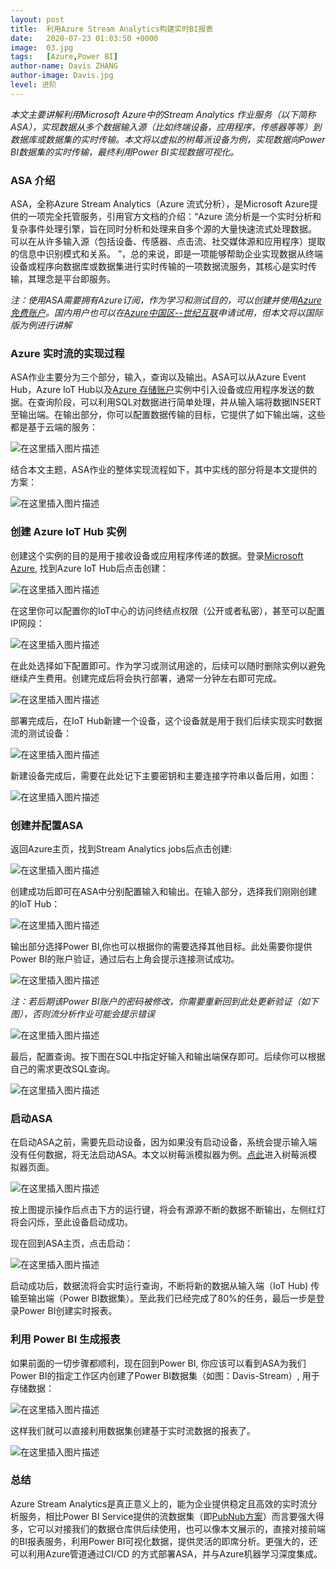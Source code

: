 ```yaml
---
layout: post
title:  利用Azure Stream Analytics构建实时BI报表
date:   2020-07-23 01:03:50 +0000
image:  03.jpg
tags:   [Azure,Power BI]
author-name: Davis ZHANG
author-image: Davis.jpg
level: 进阶
---
```


*本文主要讲解利用Microsoft Azure中的Stream Analytics 作业服务（以下简称ASA），实现数据从多个数据输入源（比如终端设备，应用程序，传感器等等）到数据库或数据集的实时传输。本文将以虚拟的树莓派设备为例，实现数据向Power BI数据集的实时传输，最终利用Power BI实现数据可视化。*

### ASA 介绍

ASA，全称Azure Stream Analytics（Azure 流式分析），是Microsoft Azure提供的一项完全托管服务，引用官方文档的介绍：“Azure 流分析是一个实时分析和复杂事件处理引擎，旨在同时分析和处理来自多个源的大量快速流式处理数据。 可以在从许多输入源（包括设备、传感器、点击流、社交媒体源和应用程序）提取的信息中识别模式和关系。 ”，总的来说，即是一项能够帮助企业实现数据从终端设备或程序向数据库或数据集进行实时传输的一项数据流服务，其核心是实时传输，其理念是平台即服务。

*注：使用ASA需要拥有Azure订阅，作为学习和测试目的，可以创建并使用[Azure免费账户](https://azure.microsoft.com/en-us/free/)。国内用户也可以在[Azure中国区--世纪互联](https://azure.microsoft.com/zh-cn/free/)申请试用，但本文将以国际版为例进行讲解*

### Azure 实时流的实现过程

ASA作业主要分为三个部分，输入，查询以及输出。ASA可以从Azure Event Hub，Azure IoT Hub以及[Azure 存储账户](https://docs.microsoft.com/en-us/azure/storage/common/storage-account-overview)实例中引入设备或应用程序发送的数据。在查询阶段，可以利用SQL对数据进行简单处理，并从输入端将数据INSERT至输出端。在输出部分，你可以配置数据传输的目标，它提供了如下输出端，这些都是基于云端的服务：

![在这里插入图片描述](https://img-blog.csdnimg.cn/2020072216445986.png?x-oss-process=image/watermark,type_ZmFuZ3poZW5naGVpdGk,shadow_10,text_RC1CSSB8IERhdmlzIG9uIEJJ,size_16,color_FFFFFF,t_70)

结合本文主题，ASA作业的整体实现流程如下，其中实线的部分将是本文提供的方案：

![在这里插入图片描述](https://img-blog.csdnimg.cn/20200722164912797.png?x-oss-process=image/watermark,type_ZmFuZ3poZW5naGVpdGk,shadow_10,text_RC1CSSB8IERhdmlzIG9uIEJJ,size_16,color_FFFFFF,t_70)



### 创建 Azure IoT Hub 实例

创建这个实例的目的是用于接收设备或应用程序传递的数据。登录[Microsoft Azure](https://portal.azure.com/), 找到Azure IoT Hub后点击创建：

![在这里插入图片描述](https://img-blog.csdnimg.cn/20200722170039906.png?x-oss-process=image/watermark,type_ZmFuZ3poZW5naGVpdGk,shadow_10,text_RC1CSSB8IERhdmlzIG9uIEJJ,size_16,color_FFFFFF,t_70)

在这里你可以配置你的IoT中心的访问终结点权限（公开或者私密），甚至可以配置IP网段：

![在这里插入图片描述](https://img-blog.csdnimg.cn/20200722170145895.png?x-oss-process=image/watermark,type_ZmFuZ3poZW5naGVpdGk,shadow_10,text_RC1CSSB8IERhdmlzIG9uIEJJ,size_16,color_FFFFFF,t_70)

在此处选择如下配置即可。作为学习或测试用途的，后续可以随时删除实例以避免继续产生费用。创建完成后将会执行部署，通常一分钟左右即可完成。

![在这里插入图片描述](https://img-blog.csdnimg.cn/20200722170316965.png?x-oss-process=image/watermark,type_ZmFuZ3poZW5naGVpdGk,shadow_10,text_RC1CSSB8IERhdmlzIG9uIEJJ,size_16,color_FFFFFF,t_70)

部署完成后，在IoT Hub新建一个设备，这个设备就是用于我们后续实现实时数据流的测试设备：

![在这里插入图片描述](https://img-blog.csdnimg.cn/20200722171341275.png?x-oss-process=image/watermark,type_ZmFuZ3poZW5naGVpdGk,shadow_10,text_RC1CSSB8IERhdmlzIG9uIEJJ,size_16,color_FFFFFF,t_70)

新建设备完成后，需要在此处记下主要密钥和主要连接字符串以备后用，如图：

![在这里插入图片描述](https://img-blog.csdnimg.cn/20200722170730667.png?x-oss-process=image/watermark,type_ZmFuZ3poZW5naGVpdGk,shadow_10,text_RC1CSSB8IERhdmlzIG9uIEJJ,size_16,color_FFFFFF,t_70)

### 创建并配置ASA

返回Azure主页，找到Stream Analytics jobs后点击创建:

![在这里插入图片描述](https://img-blog.csdnimg.cn/20200722171634409.png?x-oss-process=image/watermark,type_ZmFuZ3poZW5naGVpdGk,shadow_10,text_RC1CSSB8IERhdmlzIG9uIEJJ,size_16,color_FFFFFF,t_70)

创建成功后即可在ASA中分别配置输入和输出。在输入部分，选择我们刚刚创建的IoT Hub：

![在这里插入图片描述](https://img-blog.csdnimg.cn/2020072217182822.png?x-oss-process=image/watermark,type_ZmFuZ3poZW5naGVpdGk,shadow_10,text_RC1CSSB8IERhdmlzIG9uIEJJ,size_16,color_FFFFFF,t_70)

输出部分选择Power BI,你也可以根据你的需要选择其他目标。此处需要你提供Power BI的账户验证，通过后右上角会提示连接测试成功。


![在这里插入图片描述](https://img-blog.csdnimg.cn/20200722172157288.png?x-oss-process=image/watermark,type_ZmFuZ3poZW5naGVpdGk,shadow_10,text_RC1CSSB8IERhdmlzIG9uIEJJ,size_16,color_FFFFFF,t_70)

*注：若后期该Power BI账户的密码被修改，你需要重新回到此处更新验证（如下图），否则流分析作业可能会提示错误*

![在这里插入图片描述](https://img-blog.csdnimg.cn/20200722175147186.png?x-oss-process=image/watermark,type_ZmFuZ3poZW5naGVpdGk,shadow_10,text_RC1CSSB8IERhdmlzIG9uIEJJ,size_16,color_FFFFFF,t_70)

最后，配置查询。按下图在SQL中指定好输入和输出端保存即可。后续你可以根据自己的需求更改SQL查询。

![在这里插入图片描述](https://img-blog.csdnimg.cn/20200722173206818.png?x-oss-process=image/watermark,type_ZmFuZ3poZW5naGVpdGk,shadow_10,text_RC1CSSB8IERhdmlzIG9uIEJJ,size_16,color_FFFFFF,t_70)

### 启动ASA

在启动ASA之前，需要先启动设备，因为如果没有启动设备，系统会提示输入端没有任何数据，将无法启动ASA。本文以树莓派模拟器为例。[点此](https://azure-samples.github.io/raspberry-pi-web-simulator/)进入树莓派模拟器页面。

![在这里插入图片描述](https://img-blog.csdnimg.cn/2020072217400681.png?x-oss-process=image/watermark,type_ZmFuZ3poZW5naGVpdGk,shadow_10,text_RC1CSSB8IERhdmlzIG9uIEJJ,size_16,color_FFFFFF,t_70)

按上图提示操作后点击下方的运行键，将会有源源不断的数据不断输出，左侧红灯将会闪烁，至此设备启动成功。

现在回到ASA主页，点击启动：

![在这里插入图片描述](https://img-blog.csdnimg.cn/20200722174558623.png?x-oss-process=image/watermark,type_ZmFuZ3poZW5naGVpdGk,shadow_10,text_RC1CSSB8IERhdmlzIG9uIEJJ,size_16,color_FFFFFF,t_70)

启动成功后，数据流将会实时运行查询，不断将新的数据从输入端（IoT Hub) 传输至输出端（Power BI数据集）。至此我们已经完成了80%的任务，最后一步是登录Power BI创建实时报表。


### 利用 Power BI 生成报表

如果前面的一切步骤都顺利，现在回到Power BI, 你应该可以看到ASA为我们Power BI的指定工作区内创建了Power BI数据集（如图：Davis-Stream）, 用于存储数据：

![在这里插入图片描述](https://img-blog.csdnimg.cn/2020072217572793.png?x-oss-process=image/watermark,type_ZmFuZ3poZW5naGVpdGk,shadow_10,text_RC1CSSB8IERhdmlzIG9uIEJJ,size_16,color_FFFFFF,t_70)

这样我们就可以直接利用数据集创建基于实时流数据的报表了。

![在这里插入图片描述](https://img-blog.csdnimg.cn/20200722180024410.png?x-oss-process=image/watermark,type_ZmFuZ3poZW5naGVpdGk,shadow_10,text_RC1CSSB8IERhdmlzIG9uIEJJ,size_16,color_FFFFFF,t_70)

### 总结

Azure Stream Analytics是真正意义上的，能为企业提供稳定且高效的实时流分析服务，相比Power BI Service提供的流数据集（即[PubNub方案](https://docs.microsoft.com/en-us/power-bi/connect-data/service-real-time-streaming)）而言要强大得多，它可以对接我们的数据仓库供后续使用，也可以像本文展示的，直接对接前端的BI报表服务，利用Power BI可视化数据，提供灵活的即席分析。更强大的，还可以利用Azure管道通过CI/CD 的方式部署ASA，并与Azure机器学习深度集成。
